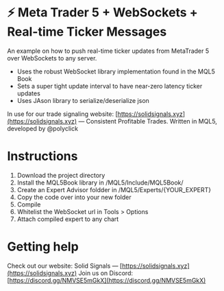 # ⚡️ Meta Trader 5 + WebSockets + Real-time Ticker Messages
An example on how to push real-time ticker updates from MetaTrader 5 over WebSockets to any server.

- Uses the robust WebSocket library implementation found in the MQL5 Book
- Sets a super tight update interval to have near-zero latency ticker updates
- Uses JAson library to serialize/deserialize json

In use for our trade signaling website: [https://solidsignals.xyz](https://solidsignals.xyz) — Consistent Profitable Trades.
Written in MQL5, developed by @polyclick

# Instructions
1. Download the project directory
2. Install the MQL5Book library in /MQL5/Include/MQL5Book/
3. Create an Expert Advisor foldder in /MQL5/Experts/{YOUR_EXPERT}
4. Copy the code over into your new folder
5. Compile
6. Whitelist the WebSocket url in Tools > Options
7. Attach compiled expert to any chart

# Getting help
Check out our website: Solid Signals — [https://solidsignals.xyz](https://solidsignals.xyz)
Join us on Discord: [https://discord.gg/NMVSE5mGkX](https://discord.gg/NMVSE5mGkX)
